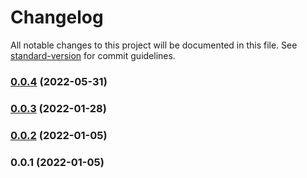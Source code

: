 # Changelog

All notable changes to this project will be documented in this file. See [standard-version](https://github.com/conventional-changelog/standard-version) for commit guidelines.

### [0.0.4](https://github.com/davidsneighbour/hugo-workflows/compare/v0.0.3...v0.0.4) (2022-05-31)

### [0.0.3](https://github.com/davidsneighbour/hugo-workflows/compare/v0.0.2...v0.0.3) (2022-01-28)

### [0.0.2](https://github.com/davidsneighbour/hugo-workflows/compare/v0.0.1...v0.0.2) (2022-01-05)

### 0.0.1 (2022-01-05)
